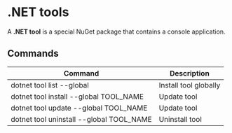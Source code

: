 # .NET tools

A **.NET tool** is a special NuGet package that contains a console application.

## Commands

| Command                                  | Description           |
| ---------------------------------------- | --------------------- |
| dotnet tool list --global                | Install tool globally |
| dotnet tool install --global TOOL_NAME   | Update tool           |
| dotnet tool update --global TOOL_NAME    | Update tool           |
| dotnet tool uninstall --global TOOL_NAME | Uninstall tool        |
